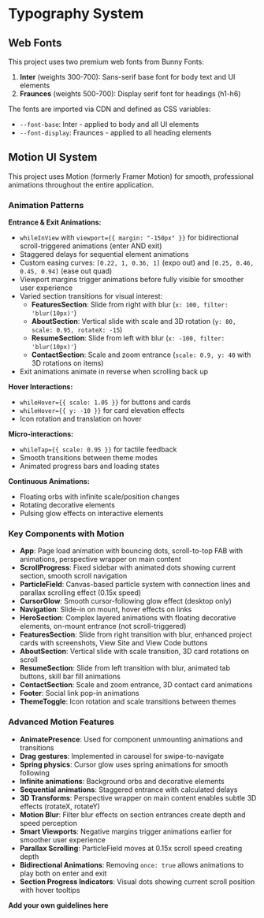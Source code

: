 # Typography System

## Web Fonts
This project uses two premium web fonts from Bunny Fonts:

1. **Inter** (weights 300-700): Sans-serif base font for body text and UI elements
2. **Fraunces** (weights 500-700): Display serif font for headings (h1-h6)

The fonts are imported via CDN and defined as CSS variables:
- `--font-base`: Inter - applied to body and all UI elements
- `--font-display`: Fraunces - applied to all heading elements

## Motion UI System

This project uses Motion (formerly Framer Motion) for smooth, professional animations throughout the entire application.

### Animation Patterns

**Entrance & Exit Animations:**
- `whileInView` with `viewport={{ margin: "-150px" }}` for bidirectional scroll-triggered animations (enter AND exit)
- Staggered delays for sequential element animations
- Custom easing curves: `[0.22, 1, 0.36, 1]` (expo out) and `[0.25, 0.46, 0.45, 0.94]` (ease out quad)
- Viewport margins trigger animations before fully visible for smoother user experience
- Varied section transitions for visual interest:
  - **FeaturesSection**: Slide from right with blur (`x: 100, filter: 'blur(10px)'`)
  - **AboutSection**: Vertical slide with scale and 3D rotation (`y: 80, scale: 0.95, rotateX: -15`)
  - **ResumeSection**: Slide from left with blur (`x: -100, filter: 'blur(10px)'`)
  - **ContactSection**: Scale and zoom entrance (`scale: 0.9, y: 40` with 3D rotations on items)
- Exit animations animate in reverse when scrolling back up

**Hover Interactions:**
- `whileHover={{ scale: 1.05 }}` for buttons and cards
- `whileHover={{ y: -10 }}` for card elevation effects
- Icon rotation and translation on hover

**Micro-interactions:**
- `whileTap={{ scale: 0.95 }}` for tactile feedback
- Smooth transitions between theme modes
- Animated progress bars and loading states

**Continuous Animations:**
- Floating orbs with infinite scale/position changes
- Rotating decorative elements
- Pulsing glow effects on interactive elements

### Key Components with Motion

- **App**: Page load animation with bouncing dots, scroll-to-top FAB with animations, perspective wrapper on main content
- **ScrollProgress**: Fixed sidebar with animated dots showing current section, smooth scroll navigation
- **ParticleField**: Canvas-based particle system with connection lines and parallax scrolling effect (0.15x speed)
- **CursorGlow**: Smooth cursor-following glow effect (desktop only)
- **Navigation**: Slide-in on mount, hover effects on links
- **HeroSection**: Complex layered animations with floating decorative elements, on-mount entrance (not scroll-triggered)
- **FeaturesSection**: Slide from right transition with blur, enhanced project cards with screenshots, View Site and View Code buttons
- **AboutSection**: Vertical slide with scale transition, 3D card rotations on scroll
- **ResumeSection**: Slide from left transition with blur, animated tab buttons, skill bar fill animations
- **ContactSection**: Scale and zoom entrance, 3D contact card animations
- **Footer**: Social link pop-in animations
- **ThemeToggle**: Icon rotation and scale transitions between themes

### Advanced Motion Features

- **AnimatePresence**: Used for component unmounting animations and transitions
- **Drag gestures**: Implemented in carousel for swipe-to-navigate
- **Spring physics**: Cursor glow uses spring animations for smooth following
- **Infinite animations**: Background orbs and decorative elements
- **Sequential animations**: Staggered entrance with calculated delays
- **3D Transforms**: Perspective wrapper on main content enables subtle 3D effects (rotateX, rotateY)
- **Motion Blur**: Filter blur effects on section entrances create depth and speed perception
- **Smart Viewports**: Negative margins trigger animations earlier for smoother user experience
- **Parallax Scrolling**: ParticleField moves at 0.15x scroll speed creating depth
- **Bidirectional Animations**: Removing `once: true` allows animations to play both on enter and exit
- **Section Progress Indicators**: Visual dots showing current scroll position with hover tooltips

**Add your own guidelines here**
<!--

System Guidelines

Use this file to provide the AI with rules and guidelines you want it to follow.
This template outlines a few examples of things you can add. You can add your own sections and format it to suit your needs

TIP: More context isn't always better. It can confuse the LLM. Try and add the most important rules you need

# General guidelines

Any general rules you want the AI to follow.
For example:

* Only use absolute positioning when necessary. Opt for responsive and well structured layouts that use flexbox and grid by default
* Refactor code as you go to keep code clean
* Keep file sizes small and put helper functions and components in their own files.

--------------

# Design system guidelines
Rules for how the AI should make generations look like your company's design system

Additionally, if you select a design system to use in the prompt box, you can reference
your design system's components, tokens, variables and components.
For example:

* Use a base font-size of 14px
* Date formats should always be in the format “Jun 10”
* The bottom toolbar should only ever have a maximum of 4 items
* Never use the floating action button with the bottom toolbar
* Chips should always come in sets of 3 or more
* Don't use a dropdown if there are 2 or fewer options

You can also create sub sections and add more specific details
For example:


## Button
The Button component is a fundamental interactive element in our design system, designed to trigger actions or navigate
users through the application. It provides visual feedback and clear affordances to enhance user experience.

### Usage
Buttons should be used for important actions that users need to take, such as form submissions, confirming choices,
or initiating processes. They communicate interactivity and should have clear, action-oriented labels.

### Variants
* Primary Button
  * Purpose : Used for the main action in a section or page
  * Visual Style : Bold, filled with the primary brand color
  * Usage : One primary button per section to guide users toward the most important action
* Secondary Button
  * Purpose : Used for alternative or supporting actions
  * Visual Style : Outlined with the primary color, transparent background
  * Usage : Can appear alongside a primary button for less important actions
* Tertiary Button
  * Purpose : Used for the least important actions
  * Visual Style : Text-only with no border, using primary color
  * Usage : For actions that should be available but not emphasized
-->
